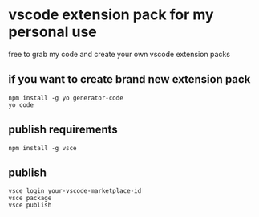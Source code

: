 # vscode extension pack for my personal use

free to grab my code and create your own vscode extension packs

## if you want to create brand new extension pack

```shell
npm install -g yo generator-code
yo code
```

## publish requirements

```shell
npm install -g vsce
```

## publish

```shell
vsce login your-vscode-marketplace-id
vsce package
vsce publish
```
